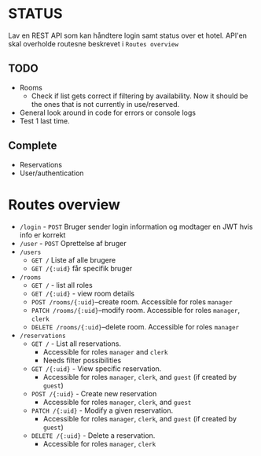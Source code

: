 # STATUS
Lav en REST API som kan håndtere login samt status over et hotel.
API'en skal overholde routesne beskrevet i `Routes overview`

## TODO
- Rooms
    - Check if list gets correct if filtering by availability. Now it should be the ones that is not currently in use/reserved.
- General look around in code for errors or console logs
- Test 1 last time.

## Complete
- Reservations
- User/authentication

# Routes overview
- `/login` - `POST` Bruger sender login information og modtager en JWT hvis info er korrekt
- `/user` - `POST` Oprettelse af bruger
- `/users`
    - `GET /` Liste af alle brugere
    - `GET /{:uid}` får specifik bruger
- `/rooms`
    - `GET /` - list all roles
    - `GET /{:uid}` - view room details
    - `POST /rooms/{:uid}`–create room. Accessible for roles `manager`
    - `PATCH /rooms/{:uid}`–modify room. Accessible for roles `manager`, `clerk`
    - `DELETE /rooms/{:uid}`–delete room. Accessible for roles `manager`
- `/reservations`
    - `GET /` - List all reservations. 
        - Accessible for roles `manager` and `clerk`
        - Needs filter possibilities
    - `GET /{:uid}` - View specific reservation. 
        - Accessible for roles `manager`, `clerk`, and `guest` (if created by `guest`)
    - `POST /{:uid}` - Create new reservation 
        - Accessible for roles `manager`, `clerk`, and `guest` 
    - `PATCH /{:uid}` - Modify a given reservation. 
        - Accessible for roles `manager`, `clerk`, and `guest` (if created by `guest`) 
    - `DELETE /{:uid}` - Delete a reservation. 
        - Accessible for roles `manager`, `clerk`